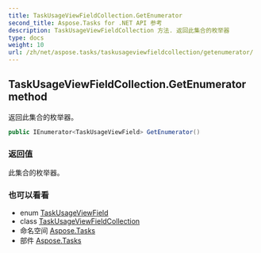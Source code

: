 ```yaml
---
title: TaskUsageViewFieldCollection.GetEnumerator
second_title: Aspose.Tasks for .NET API 参考
description: TaskUsageViewFieldCollection 方法. 返回此集合的枚举器
type: docs
weight: 10
url: /zh/net/aspose.tasks/taskusageviewfieldcollection/getenumerator/
---
```

## TaskUsageViewFieldCollection.GetEnumerator method

返回此集合的枚举器。

```csharp
public IEnumerator<TaskUsageViewField> GetEnumerator()
```

### 返回值

此集合的枚举器。

### 也可以看看

* enum [TaskUsageViewField](../../taskusageviewfield/)
* class [TaskUsageViewFieldCollection](../)
* 命名空间 [Aspose.Tasks](../../taskusageviewfieldcollection/)
* 部件 [Aspose.Tasks](../../../)


